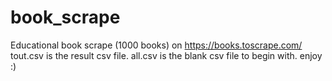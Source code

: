 # book_scrape
Educational book scrape (1000 books) on https://books.toscrape.com/
tout.csv is the result csv file.
all.csv is the blank csv file to begin with.
enjoy :)
